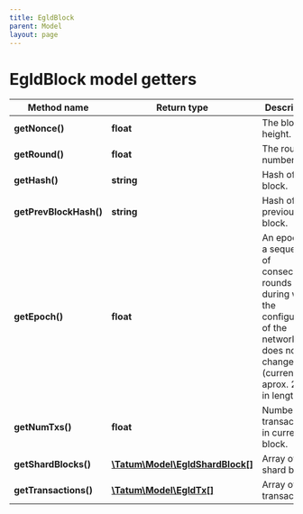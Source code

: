 ```yaml
---
title: EgldBlock
parent: Model
layout: page
---
```


# EgldBlock model getters

Method name | Return type | Description | Notes
------------ | ------------- | ------------- | -------------
**getNonce()** | **float** | The block height. | [optional]
**getRound()** | **float** | The round number. | [optional]
**getHash()** | **string** | Hash of the block. | [optional]
**getPrevBlockHash()** | **string** | Hash of the previous block. | [optional]
**getEpoch()** | **float** | An epoch is a sequence of consecutive rounds during which the configuration of the network does not change (currently aprox. 24 hrs in length). | [optional]
**getNumTxs()** | **float** | Number of transactions in current block. | [optional]
**getShardBlocks()** | [**\Tatum\Model\EgldShardBlock[]**](../EgldShardBlock) | Array of shard blocks | [optional]
**getTransactions()** | [**\Tatum\Model\EgldTx[]**](../EgldTx) | Array of transactions. | [optional]

